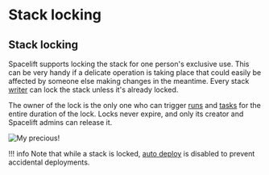 # Stack locking

## Stack locking

Spacelift supports locking the stack for one person's exclusive use. This can be very handy if a delicate operation is taking place that could easily be affected by someone else making changes in the meantime. Every stack [writer](../policy/stack-access-policy.md#readers-and-writers) can lock the stack unless it's already locked.

The owner of the lock is the only one who can trigger [runs](../run/) and [tasks](../run/task.md) for the entire duration of the lock. Locks never expire, and only its creator and Spacelift admins can release it.

![My precious!](../../assets/screenshots/Runs\_·\_End-to-end\_testing\_and\_Redirecting\_to\_OAuth\_provider\_\_\_.png)

!!! info
    Note that while a stack is locked, [auto deploy](stack-settings.md#autodeploy) is disabled to prevent accidental deployments.
